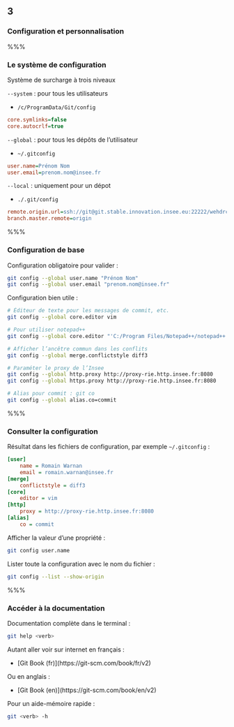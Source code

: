 <!-- .slide: data-background-image="images/logo-git.png" data-background-size="600px" class="chapter" -->
## 3
### Configuration et personnalisation


%%%


<!-- .slide: class="slide" data-background-image="images/logo-git.png" data-background-size="600px" -->
### Le système de configuration

Système de surcharge à trois niveaux

`--system` : pour tous les utilisateurs
 - `/c/ProgramData/Git/config`

```ini
core.symlinks=false
core.autocrlf=true
```

`--global` : pour tous les dépôts de l’utilisateur
 - `~/.gitconfig`

```ini
user.name=Prénom Nom
user.email=prenom.nom@insee.fr
```

`--local` : uniquement pour un dépot
 - `./.git/config`

```ini
remote.origin.url=ssh://git@git.stable.innovation.insee.eu:22222/wehdrc/formation-git.git
branch.master.remote=origin
```


%%%


<!-- .slide: class="slide" data-background-image="images/logo-git.png" data-background-size="600px" -->
### Configuration de base

<!-- .element: class="icon warn" -->Configuration obligatoire pour valider :
```bash
git config --global user.name "Prénom Nom"
git config --global user.email "prenom.nom@insee.fr"
```

<!-- .element: class="icon idea" -->Configuration bien utile :
```bash
# Éditeur de texte pour les messages de commit, etc.
git config --global core.editor vim

# Pour utiliser notepad++
git config --global core.editor "'C:/Program Files/Notepad++/notepad++.exe' -multiInst -nosession"

# Afficher l’ancêtre commun dans les conflits
git config --global merge.conflictstyle diff3

# Paraméter le proxy de l’Insee
git config --global http.proxy http://proxy-rie.http.insee.fr:8080
git config --global https.proxy http://proxy-rie.http.insee.fr:8080

# Alias pour commit : git co
git config --global alias.co=commit
```


%%%


<!-- .slide: class="slide" data-background-image="images/logo-git.png" data-background-size="600px" -->
### Consulter la configuration
Résultat dans les fichiers de configuration, par exemple `~/.gitconfig` :

```ini
[user]
	name = Romain Warnan
	email = romain.warnan@insee.fr
[merge]
	conflictstyle = diff3
[core]
	editor = vim
[http]
	proxy = http://proxy-rie.http.insee.fr:8080
[alias]
	co = commit
```

Afficher la valeur d’une propriété :
```bash
git config user.name
```

<!-- .element: class="icon info" -->Lister toute la configuration avec le nom du fichier :
```bash
git config --list --show-origin
```


%%%


<!-- .slide: class="slide" data-background-image="images/logo-git.png" data-background-size="600px" -->
### Accéder à la documentation

Documentation complète dans le terminal :
```bash
git help <verb>
```

Autant aller voir sur internet en français :
 - <!-- .element: class="after link" -->[Git Book (fr)](https://git-scm.com/book/fr/v2)

Ou en anglais :
 - <!-- .element: class="after link" -->[Git Book (en)](https://git-scm.com/book/en/v2)

<!-- .element: class="icon info" -->Pour un aide-mémoire rapide :
```bash
git <verb> -h
```